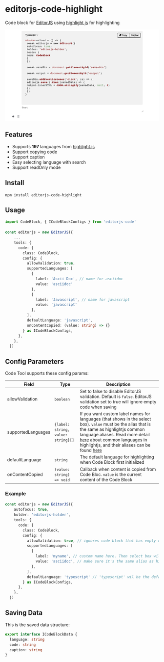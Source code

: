 # editorjs-code-highlight
Code block for [EditorJS](https://editorjs.io/) using [highlight.js](https://highlightjs.org/) for highlighting

![](https://github.com/bquangDinh/editorjs-code/blob/main/imgs/preview.png)

## Features
- Supports **197** languages from [highlight.js](https://highlightjs.org/)
- Support copying code
- Support caption
- Easy selecting language with search
- Support readOnly mode

## Install
`
npm install editorjs-code-highlight
`
## Usage
```ts
import CodeBlock, { ICodeBlockConfigs } from 'editorjs-code'

const editorjs = new EditorJS({
    ...
    tools: {
      code: {
        class: CodeBlock,
        config: {
          allowValidation: true,
          supportedLanguages: [
            {
              label: 'Ascii Doc', // name for asciidoc
              value: 'asciidoc'
            },
            {
              label: 'Javascript', // name for javascript
              value: 'javascript'
            },
          ],
          defaultLanguage: 'javascript',
          onContentCopied: (value: string) => {}
        } as ICodeBlockConfigs,
      },
    },
  })
```

## Config Parameters

Code Tool supports these config params:

| Field | Type        | Description         |
| ----- | ----------- | ------------------- |
| allowValidation | `boolean` | Set to false to disable EditorJS validation. Default is `false`. EditorJS validation set to true will ignore empty code when saving |
| supportedLanguages | `{label: string, value: string}[]` | If you want custom label names for languages (that shows in the select box). `value` must be the alias that is the same as highlightjs common language aliases. Read more detail [here](https://highlightjs.org/download/) about common languages in highlightjs, and their aliases can be found [here](https://github.com/highlightjs/highlight.js/blob/main/SUPPORTED_LANGUAGES.md) |
| defaultLanguage | `string` | The default language for highlighting when Code Block first initialized |
| onContentCopied | `(value: string) => void` | Callback when content is copied from Code Bloc. `value` is the current content of the Code Block |

### Example
```ts
const editorjs = new EditorJS({
    autofocus: true,
    holder: 'editorjs-holder',
    tools: {
      code: {
        class: CodeBlock,
        config: {
          allowValidation: true, // ignores code block that has empty code when saving
          supportedLanguages: [
            {
              label: 'myname', // custom name here. Then select box will show 'myname' for ascii instead of 'Ascii Doc'
              value: 'asciidoc', // make sure it's the same alias as highlightjs common language alias
            },
          ],
          defaultLanguage: 'typescript' // 'typescript' wil be the default when EditorJS first initialized
        } as ICodeBlockConfigs,
      },
    },
  })
```
## Saving Data

This is the saved data structure:

```ts
export interface ICodeBlockData {
  language: string
  code: string
  caption: string
}
```
